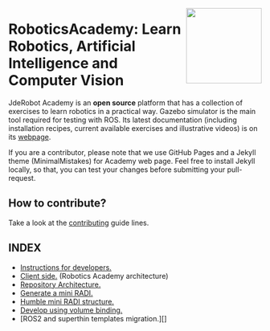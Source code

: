<a href="https://jderobot.github.io/"><img src="./img/logo.gif" width="150" align="right" /></a>

# RoboticsAcademy: Learn Robotics, Artificial Intelligence and Computer Vision

JdeRobot Academy is an **open source**  platform that has a collection of exercises to learn robotics in a practical way. Gazebo simulator is the main tool required for testing with ROS. Its latest documentation (including installation recipes, current available exercises and illustrative videos) is on its <a href="https://jderobot.github.io/RoboticsAcademy">webpage</a>.

If you are a contributor, please note that we use GitHub Pages and a Jekyll theme (MinimalMistakes) for Academy web page. Feel free to install Jekyll locally, so that, you can test your changes before submitting your pull-request.

## How to contribute?

Take a look at the [contributing](CONTRIBUTING.md) guide lines.



## INDEX
- [Instructions for developers.][]
- [Client side.][] (Robotics Academy architecture)
- [Repository Architecture.][]
- [Generate a mini RADI.][]
- [Humble mini RADI structure.][]
- [Develop using volume binding.][]
- [ROS2 and superthin templates migration.][]

[Instructions for developers.]: ./docs/InstructionsForDevelopers.md
[Client side.]: ./docs/clientside.md
[Repository Architecture.]: ./docs/RepositoryArchitecture.md
[Generate a mini RADI.]: ./docs/generate_a_mini_radi.md
[Humble mini RADI structure.]: ./scripts/mini_RADI/README.md
[Develop using volume binding.]: ./docs/develop_binding_volumes.md
[ROS2 and superthin templates migration]: ./docs/exercise-status.md
